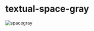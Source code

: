 textual-space-gray
==================

![spacegray](http://cl.ly/image/143R3w2d0L04/Image%202014-10-23%20at%201.42.35%20pm.png)
